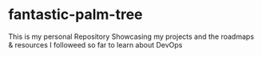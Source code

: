 # fantastic-palm-tree
This is my personal Repository Showcasing my projects and the roadmaps & resources I followeed so far to learn about DevOps 
